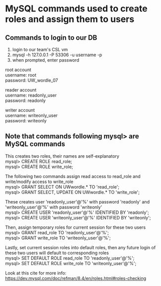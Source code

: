 # MySQL commands used to create roles and assign them to users
## Commands to login to our DB
1. login to our team's CSL vm
2. mysql -h 127.0.0.1 -P 53306 -u username -p
3. when prompted, enter password

root account\
username: root\
password: UW_wordle_07

reader account\
username: readonly_user\
password: readonly

writer account\
username: writeonly_user\
password: writeonly


## Note that commands following mysql> are MySQL commands
This creates two roles, their names are self-explanatory\
mysql> CREATE ROLE read_role;\
mysql> CREATE ROLE write_role;

The following two commands assign read access to read_role and write/modify access to write_role\
mysql> GRANT SELECT ON UWwordle.* TO 'read_role';\
mysql> GRANT SELECT, UPDATE ON UWwordle.* TO 'write_role';

These creates user 'readonly_user'@'%' with password 'readonly' and 'writeonly_user'@'%' with password 'writeonly'\
mysql> CREATE USER 'readonly_user'@'%' IDENTIFIED BY 'readonly';\
mysql> CREATE USER 'writeonly_user'@'%' IDENTIFIED BY 'writeonly';

Then, assign temporary roles for current session for these two users\
mysql> GRANT read_role TO 'readonly_user'@'%';\
mysql> GRANT write_role TO 'writeonly_user'@'%';

Lastly, set current session roles into default roles, then any future login of these two users will default to corresponding roles\
mysql> SET DEFAULT ROLE read_role TO 'readonly_user'@'%';\
mysql> SET DEFAULT ROLE write_role TO 'writeonly_user'@'%';

Look at this cite for more info:\
https://dev.mysql.com/doc/refman/8.4/en/roles.html#roles-checking